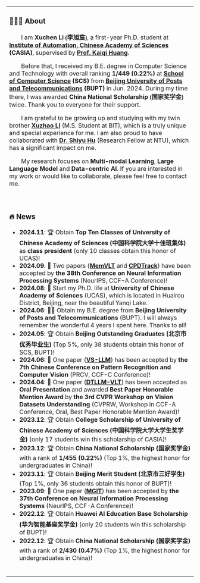 <table>

<tr><td>

### 👨🏻‍💻 About
<p>
  &emsp;&emsp;I am <b>Xuchen Li <font face="楷体">(李旭宸)</font></b>, a first-year Ph.D. student at <b><a href="http://english.ia.cas.cn/"> Institute of Automation, Chinese Academy of Sciences</a> (CASIA)</b>, supervised by <b><a href="https://people.ucas.ac.cn/~huangkaiqi?language=en">Prof. Kaiqi Huang</a></b>.
</p>
<p>
    &emsp;&emsp;Before that, I received my B.E. degree in Computer Science and Technology with overall ranking <b>1/449 (0.22%)</b> at <b><a href="https://scs.bupt.edu.cn/">School of Computer Science</a> (SCS)</b> from <b><a href="https://www.bupt.edu.cn/">Beijing University of Posts and Telecommunications</a> (BUPT)</b> in Jun. 2024. During my time there, I was awarded <b>China National Scholarship <font face="楷体">(国家奖学金)</font></b> twice. Thank you to everyone for their support.
</p>
<p>
    &emsp;&emsp;I am grateful to be growing up and studying with my twin brother <b><a href="https://xuzhaoli.github.io/">Xuzhao Li</a></b> (M.S. Student at BIT), which is a truly unique and special experience for me. I am also proud to have collaborated with <b><a href="https://huuuuusy.github.io/">Dr. Shiyu Hu</a></b> (Research Fellow at NTU), which has a significant impact on me.
</p>
<p>
  &emsp;&emsp;My research focuses on <b>Multi-modal Learning</b>, <b>Large Language Model</b> and <b>Data-centric AI</b>. If you are interested in my work or would like to collaborate, please feel free to contact me.
</p>

<br>
</td></tr>

<tr><td>

### 🔥 News

- **2024.11**: 🏆 Obtain <b>Top Ten Classes of University of Chinese Academy of Sciences (<font face="楷体">中国科学院大学十佳班集体</font>)</b> as <b>class president</b> (only 10 classes obtain this honor of UCAS)!
- **2024.09**: 📝 Two papers ([**MemVLT**](https://github.com/XiaokunFeng/MemVLT) and [**CPDTrack**](https://github.com/ZhangDailing8/CPDTrack)) have been accepted by <b>the 38th Conference on Neural Information Processing Systems</b> (NeurIPS, CCF-A Conference)!
- **2024.08**: 📣 Start my Ph.D. life at **University of Chinese Academy of Sciences** (UCAS), which is located in Huairou District, Beijing, near the beautiful Yanqi Lake.
- **2024.06**: 👨‍🎓 Obtain my B.E. degree from **Beijing University of Posts and Telecommunications** (BUPT). I will always remember the wonderful 4 years I spent here. Thanks to all!
- **2024.05**: 🏆 Obtain **Beijing Outstanding Graduates (<font face="楷体">北京市优秀毕业生</font>)** (Top 5%, only 38 students obtain this honor of SCS, BUPT)!
- **2024.06:** 📝 One paper ([**VS-LLM**](https://github.com/wmeiqi/VS-LLM)) has been accepted by **the 7th Chinese Conference on Pattern Recognition and Computer Vision** (PRCV, CCF-C Conference)!
- **2024.04**: 📝 One paper ([**DTLLM-VLT**](https://github.com/Xuchen-Li/DTLLM-VLT)) has been accepted as **Oral Presentation** and awarded **Best Paper Honorable Mention Award** by **the 3rd CVPR Workshop on Vision Datasets Understanding** (CVPRW, Workshop in CCF-A Conference, Oral, Best Paper Honorable Mention Award)!
- **2023.12**: 🏆 Obtain **College Scholarship of University of Chinese Academy of Sciences (<font face="楷体">中国科学院大学大学生奖学金</font>)** (only 17 students win this scholarship of CASIA)!
- **2023.12**: 🏆 Obtain **China National Scholarship (<font face="楷体">国家奖学金</font>)** with a rank of **1/455 (0.22%)** (Top 1%, the highest honor for undergraduates in China)!
- **2023.11**: 🏆 Obtain **Beijing Merit Student (<font face="楷体">北京市三好学生</font>)** (Top 1%, only 36 students obtain this honor of BUPT)!
- **2023.09**: 📝 One paper ([**MGIT**](https://github.com/huuuuusy/videocube-toolkit)) has been accepted by **the 37th Conference on Neural Information Processing Systems** (NeurIPS, CCF-A Conference)!
- **2022.12**: 🏆 Obtain **Huawei AI Education Base Scholarship (<font face="楷体">华为智能基座奖学金</font>)** (only 20 students win this scholarship of BUPT)!
- **2022.12**: 🏆 Obtain **China National Scholarship (<font face="楷体">国家奖学金</font>)** with a rank of **2/430 (0.47%)** (Top 1%, the highest honor for undergraduates in China)!

<br>
</td></tr>

</table>
